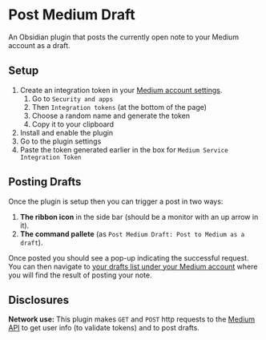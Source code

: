 # Post Medium Draft

An Obsidian plugin that posts the currently open note to your Medium account as a draft.

## Setup

1. Create an integration token in your [Medium account settings](https://medium.com/me/settings).
    1. Go to `Security and apps`
    2. Then `Integration tokens` (at the bottom of the page)
    3. Choose a random name and generate the token
    4. Copy it to your clipboard
2. Install and enable the plugin
3. Go to the plugin settings
4. Paste the token generated earlier in the box for `Medium Service Integration Token`

## Posting Drafts
Once the plugin is setup then you can trigger a post in two ways:
1. **The ribbon icon** in the side bar (should be a monitor with an up arrow in it).
2. **The command pallete** (as `Post Medium Draft: Post to Medium as a draft`).

Once posted you should see a pop-up indicating the successful request.
You can then navigate to [your drafts list under your Medium account](https://medium.com/me/stories/drafts) where you will find the result of posting your note.


## Disclosures
**Network use:** This plugin makes `GET` and `POST` http requests to the [Medium API](https://github.com/Medium/medium-api-docs) to get user info (to validate tokens) and to post drafts.

